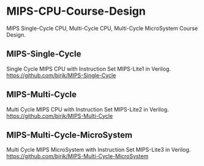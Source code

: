 # MIPS-CPU-Course-Design
MIPS Single-Cycle CPU, Multi-Cycle CPU, Multi-Cycle MicroSystem Course Design.

## MIPS-Single-Cycle
Single Cycle MIPS CPU with Instruction Set MIPS-Lite1 in Verilog.
https://github.com/bjrjk/MIPS-Single-Cycle

## MIPS-Multi-Cycle
Multi Cycle MIPS CPU with Instruction Set MIPS-Lite2 in Verilog.
https://github.com/bjrjk/MIPS-Multi-Cycle

## MIPS-Multi-Cycle-MicroSystem
Multi Cycle MIPS MicroSystem with Instruction Set MIPS-Lite3 in Verilog.
https://github.com/bjrjk/MIPS-Multi-Cycle-MicroSystem
